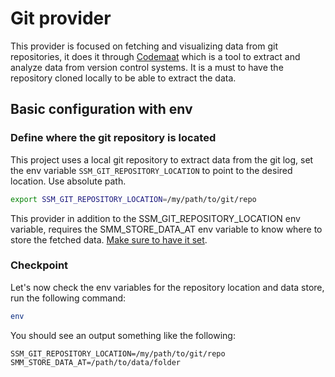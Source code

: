 # Git provider

This provider is focused on fetching and visualizing data from git repositories, it does it through [Codemaat](https://github.com/adamtornhill/code-maat)
which is a tool to extract and analyze data from version control systems. It is a must to have the repository cloned
locally to be able to extract the data.

## Basic configuration with env

### Define where the git repository is located

This project uses a local git repository to extract data from the git log, set the env variable `SSM_GIT_REPOSITORY_LOCATION`
to point to the desired location. Use absolute path.

```bash
export SSM_GIT_REPOSITORY_LOCATION=/my/path/to/git/repo
```

This provider in addition to the SSM_GIT_REPOSITORY_LOCATION env variable, requires the SMM_STORE_DATA_AT env variable to know
where to store the fetched data. [Make sure to have it set](../../README.md).

### Checkpoint

Let's now check the env variables for the repository location and data store, run the following command:

```bash
env
```

You should see an output something like the following:

```plaintext
SSM_GIT_REPOSITORY_LOCATION=/my/path/to/git/repo
SMM_STORE_DATA_AT=/path/to/data/folder
```
